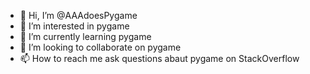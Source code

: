 - 👋 Hi, I’m @AAAdoesPygame
- 👀 I’m interested in pygame
- 🌱 I’m currently learning pygame
- 💞️ I’m looking to collaborate on pygame
- 📫 How to reach me ask questions abaut pygame on StackOverflow

<!---
AAAdoesPygame/AAAdoesPygame is a ✨ special ✨ repository because its `README.md` (this file) appears on your GitHub profile.
You can click the Preview link to take a look at your changes.
--->
